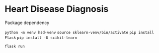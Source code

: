 # Heart Disease Diagnosis

Package dependency

`python -m venv hsd-venv`
`source sklearn-venv/bin/activate`
`pip install Flask`
`pip install -U scikit-learn`


`flask run`

